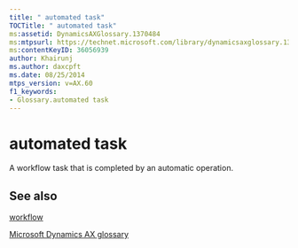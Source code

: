 ```yaml
---
title: " automated task"
TOCTitle: " automated task"
ms:assetid: DynamicsAXGlossary.1370484
ms:mtpsurl: https://technet.microsoft.com/library/dynamicsaxglossary.1370484(v=AX.60)
ms:contentKeyID: 36056939
author: Khairunj
ms.author: daxcpft
ms.date: 08/25/2014
mtps_version: v=AX.60
f1_keywords:
- Glossary.automated task
---
```


# automated task

A workflow task that is completed by an automatic operation.

## See also

[workflow](workflow.md)

[Microsoft Dynamics AX glossary](glossary/microsoft-dynamics-ax-glossary.md)

  


